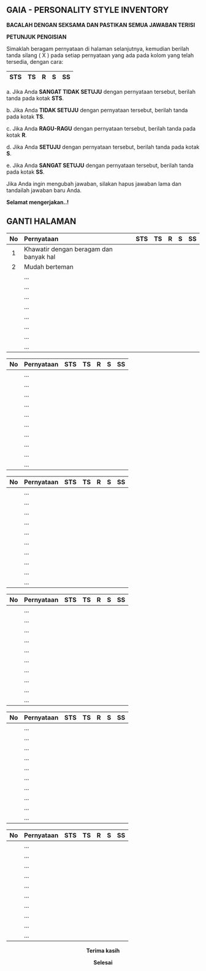 



##  GAIA - PERSONALITY STYLE INVENTORY

**BACALAH DENGAN SEKSAMA DAN PASTIKAN SEMUA JAWABAN TERISI**

**PETUNJUK PENGISIAN**

Simaklah beragam pernyataan di halaman selanjutnya, kemudian berilah tanda silang ( X ) pada setiap pernyataan yang ada pada kolom yang telah tersedia, dengan cara:

**STS** | **TS** | **R** | **S** | **SS** |
:-----:|:----:|:-----:|:-----:|:-----:|

a. Jika Anda **SANGAT TIDAK SETUJU** dengan pernyataan tersebut, berilah tanda pada kotak **STS**.

b. Jika Anda **TIDAK SETUJU** dengan pernyataan tersebut, berilah tanda pada kotak **TS**.

c. Jika Anda **RAGU-RAGU** dengan pernyataan tersebut, berilah tanda pada kotak **R**.

d. Jika Anda **SETUJU** dengan pernyataan tersebut, berilah tanda pada kotak **S**.

e. Jika Anda **SANGAT SETUJU** dengan pernyataan tersebut, berilah tanda pada kotak **SS**.

Jika Anda ingin mengubah jawaban, silakan hapus jawaban lama dan tandailah jawaban baru Anda.

**Selamat mengerjakan..!**

GANTI HALAMAN
---

**No** | **Pernyataan** | **STS** | **TS** | **R** | **S** | **SS** |
:-----:|:-----|:-----:|:-----:|:-----:|:-----:|:----:|
| 1 | Khawatir dengan beragam dan banyak hal | | | | | |
| 2 | Mudah berteman | | | | | |
|  | ... |  | | | | | |
|  | ... |  | | | | | |
|  | ... |  | | | | | |
|  | ... |  | | | | | |
|  | ... |  | | | | | |
|  | ... |  | | | | | |
|  | ... |  | | | | | |
|  | ... |  | | | | | |

**No** | **Pernyataan** | **STS** | **TS** | **R** | **S** | **SS** |
:-----:|:-----|:-----:|:-----:|:-----:|:-----:|:----:|
|  | ... |  | | | | | |
|  | ... |  | | | | | |
|  | ... |  | | | | | |
|  | ... |  | | | | | |
|  | ... |  | | | | | |
|  | ... |  | | | | | |
|  | ... |  | | | | | |
|  | ... |  | | | | | |
|  | ... |  | | | | | |
|  | ... |  | | | | | |

**No** | **Pernyataan** | **STS** | **TS** | **R** | **S** | **SS** |
:-----:|:-----|:-----:|:-----:|:-----:|:-----:|:----:|
|  | ... |  | | | | | |
|  | ... |  | | | | | |
|  | ... |  | | | | | |
|  | ... |  | | | | | |
|  | ... |  | | | | | |
|  | ... |  | | | | | |
|  | ... |  | | | | | |
|  | ... |  | | | | | |
|  | ... |  | | | | | |
|  | ... |  | | | | | |

**No** | **Pernyataan** | **STS** | **TS** | **R** | **S** | **SS** |
:-----:|:-----|:-----:|:-----:|:-----:|:-----:|:----:|
|  | ... |  | | | | | |
|  | ... |  | | | | | |
|  | ... |  | | | | | |
|  | ... |  | | | | | |
|  | ... |  | | | | | |
|  | ... |  | | | | | |
|  | ... |  | | | | | |
|  | ... |  | | | | | |
|  | ... |  | | | | | |
|  | ... |  | | | | | |

**No** | **Pernyataan** | **STS** | **TS** | **R** | **S** | **SS** |
:-----:|:-----|:-----:|:-----:|:-----:|:-----:|:----:|
|  | ... |  | | | | | |
|  | ... |  | | | | | |
|  | ... |  | | | | | |
|  | ... |  | | | | | |
|  | ... |  | | | | | |
|  | ... |  | | | | | |
|  | ... |  | | | | | |
|  | ... |  | | | | | |
|  | ... |  | | | | | |
|  | ... |  | | | | | |

**No** | **Pernyataan** | **STS** | **TS** | **R** | **S** | **SS** |
:-----:|:-----|:-----:|:-----:|:-----:|:-----:|:----:|
|  | ... |  | | | | | |
|  | ... |  | | | | | |
|  | ... |  | | | | | |
|  | ... |  | | | | | |
|  | ... |  | | | | | |
|  | ... |  | | | | | |
|  | ... |  | | | | | |
|  | ... |  | | | | | |
|  | ... |  | | | | | |
|  | ... |  | | | | | |


**<p align="center"> Terima kasih </p>**

**<p align="center"> Selesai</p>**
